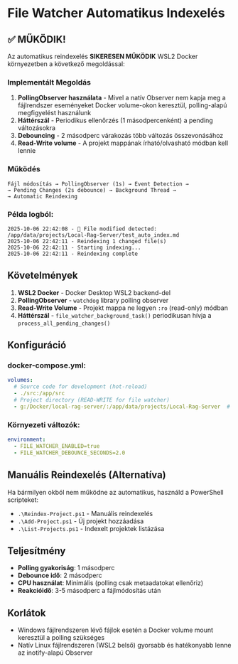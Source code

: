 # File Watcher Automatikus Indexelés

## ✅ MŰKÖDIK!

Az automatikus reindexelés **SIKERESEN MŰKÖDIK** WSL2 Docker környezetben a következő megoldással:

### Implementált Megoldás

1. **PollingObserver használata** - Mivel a natív Observer nem kapja meg a fájlrendszer eseményeket Docker volume-okon keresztül, polling-alapú megfigyelést használunk
2. **Háttérszál** - Periodikus ellenőrzés (1 másodpercenként) a pending változásokra
3. **Debouncing** - 2 másodperc várakozás több változás összevonásához
4. **Read-Write volume** - A projekt mappának írható/olvasható módban kell lennie

### Működés

```
Fájl módosítás → PollingObserver (1s) → Event Detection → 
→ Pending Changes (2s debounce) → Background Thread → 
→ Automatic Reindexing
```

### Példa logból:

```
2025-10-06 22:42:08 - 🔔 File modified detected: /app/data/projects/Local-Rag-Server/test_auto_index.md
2025-10-06 22:42:11 - Reindexing 1 changed file(s)
2025-10-06 22:42:11 - Starting indexing...
2025-10-06 22:42:11 - Reindexing complete
```

## Követelmények

1. **WSL2 Docker** - Docker Desktop WSL2 backend-del
2. **PollingObserver** - `watchdog` library polling observer
3. **Read-Write Volume** - Projekt mappa ne legyen `:ro` (read-only) módban
4. **Háttérszál** - `file_watcher_background_task()` periodikusan hívja a `process_all_pending_changes()`

## Konfiguráció

### docker-compose.yml:
```yaml
volumes:
  # Source code for development (hot-reload)
  - ./src:/app/src
  # Project directory (READ-WRITE for file watcher)
  - g:/Docker/local-rag-server/:/app/data/projects/Local-Rag-Server  # NO :ro flag!
```

### Környezeti változók:
```yaml
environment:
  - FILE_WATCHER_ENABLED=true
  - FILE_WATCHER_DEBOUNCE_SECONDS=2.0
```

## Manuális Reindexelés (Alternatíva)

Ha bármilyen okból nem működne az automatikus, használd a PowerShell scripteket:
- `.\Reindex-Project.ps1` - Manuális reindexelés
- `.\Add-Project.ps1` - Új projekt hozzáadása
- `.\List-Projects.ps1` - Indexelt projektek listázása

## Teljesítmény

- **Polling gyakoriság**: 1 másodperc
- **Debounce idő**: 2 másodperc
- **CPU használat**: Minimális (polling csak metaadatokat ellenőriz)
- **Reakcióidő**: 3-5 másodperc a fájlmódosítás után

## Korlátok

- Windows fájlrendszeren lévő fájlok esetén a Docker volume mount keresztül a polling szükséges
- Natív Linux fájlrendszeren (WSL2 belső) gyorsabb és hatékonyabb lenne az inotify-alapú Observer

